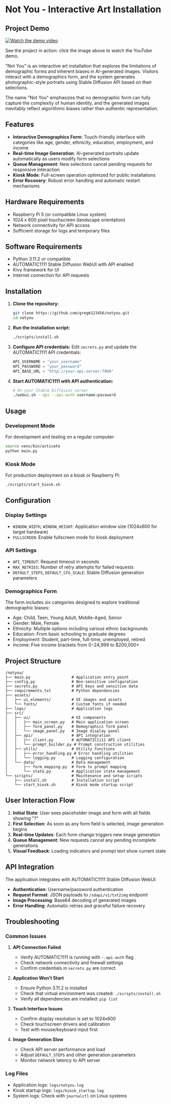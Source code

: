 
# Not You - Interactive Art Installation

## Project Demo

[![Watch the demo video](https://img.youtube.com/vi/92l2He1RtIs/0.jpg)](https://youtu.be/92l2He1RtIs?si=-6kF_NaiR1lRc9Ml)

See the project in action: click the image above to watch the YouTube demo.

"Not You" is an interactive art installation that explores the limitations of demographic forms and inherent biases in AI-generated images. Visitors interact with a demographics form, and the system generates photographic-style portraits using Stable Diffusion API based on their selections.

The name "Not You" emphasizes that no demographic form can fully capture the complexity of human identity, and the generated images inevitably reflect algorithmic biases rather than authentic representation.

## Features

- **Interactive Demographics Form**: Touch-friendly interface with categories like age, gender, ethnicity, education, employment, and income
- **Real-time Image Generation**: AI-generated portraits update automatically as users modify form selections
- **Queue Management**: New selections cancel pending requests for responsive interaction
- **Kiosk Mode**: Full-screen operation optimized for public installations
- **Error Recovery**: Robust error handling and automatic restart mechanisms

## Hardware Requirements

- Raspberry Pi 5 (or compatible Linux system)
- 1024 x 600 pixel touchscreen (landscape orientation)
- Network connectivity for API access
- Sufficient storage for logs and temporary files

## Software Requirements

- Python 3.11.2 or compatible
- AUTOMATIC1111 Stable Diffusion WebUI with API enabled
- Kivy framework for UI
- Internet connection for API requests

## Installation

1. **Clone the repository:**
   ```bash
   git clone https://github.com/gregm123456/notyou.git
   cd notyou
   ```

2. **Run the installation script:**
   ```bash
   ./scripts/install.sh
   ```

3. **Configure API credentials:**
   Edit `secrets.py` and update the AUTOMATIC1111 API credentials:
   ```python
   API_USERNAME = "your_username"
   API_PASSWORD = "your_password"
   API_BASE_URL = "http://your-api-server:7860"
   ```

4. **Start AUTOMATIC1111 with API authentication:**
   ```bash
   # On your Stable Diffusion server
   ./webui.sh --api --api-auth username:password
   ```

## Usage

### Development Mode
For development and testing on a regular computer:
```bash
source venv/bin/activate
python main.py
```

### Kiosk Mode
For production deployment on a kiosk or Raspberry Pi:
```bash
./scripts/start_kiosk.sh
```

## Configuration

### Display Settings
- `WINDOW_WIDTH`, `WINDOW_HEIGHT`: Application window size (1024x600 for target hardware)
- `FULLSCREEN`: Enable fullscreen mode for kiosk deployment

### API Settings
- `API_TIMEOUT`: Request timeout in seconds
- `MAX_RETRIES`: Number of retry attempts for failed requests
- `DEFAULT_STEPS`, `DEFAULT_CFG_SCALE`: Stable Diffusion generation parameters

### Demographics Form
The form includes six categories designed to explore traditional demographic biases:
- Age: Child, Teen, Young Adult, Middle-Aged, Senior
- Gender: Male, Female
- Ethnicity: Multiple options including various ethnic backgrounds
- Education: From basic schooling to graduate degrees
- Employment: Student, part-time, full-time, unemployed, retired
- Income: Five income brackets from $0-$24,999 to $200,000+

## Project Structure

```
/notyou/
├── main.py                  # Application entry point
├── config.py                # Non-sensitive configuration
├── secrets.py               # API keys and sensitive data
├── requirements.txt         # Python dependencies
├── assets/
│   ├── ui_elements/         # UI images and assets
│   └── fonts/               # Custom fonts if needed
├── logs/                    # Application logs
├── src/
│   ├── ui/                  # UI components
│   │   ├── main_screen.py   # Main application screen
│   │   ├── form_panel.py    # Demographics form panel
│   │   └── image_panel.py   # Image display panel
│   ├── api/                 # API integration
│   │   ├── client.py        # AUTOMATIC1111 API client
│   │   └── prompt_builder.py # Prompt construction utilities
│   ├── utils/               # Utility functions
│   │   ├── error_handling.py # Error handling utilities
│   │   └── logging.py       # Logging configuration
│   └── data/                # Data management
│       ├── form_mapping.py  # Form to prompt mapping
│       └── state.py         # Application state management
└── scripts/                 # Maintenance and setup scripts
    ├── install.sh           # Installation script
    └── start_kiosk.sh       # Kiosk mode startup script
```

## User Interaction Flow

1. **Initial State**: User sees placeholder image and form with all fields showing "?"
2. **First Selection**: As soon as any form field is selected, image generation begins
3. **Real-time Updates**: Each form change triggers new image generation
4. **Queue Management**: New requests cancel any pending incomplete generations
5. **Visual Feedback**: Loading indicators and prompt text show current state

## API Integration

The application integrates with AUTOMATIC1111 Stable Diffusion WebUI:
- **Authentication**: Username/password authentication
- **Request Format**: JSON payloads to `/sdapi/v1/txt2img` endpoint
- **Image Processing**: Base64 decoding of generated images
- **Error Handling**: Automatic retries and graceful failure recovery

## Troubleshooting

### Common Issues

1. **API Connection Failed**
   - Verify AUTOMATIC1111 is running with `--api-auth` flag
   - Check network connectivity and firewall settings
   - Confirm credentials in `secrets.py` are correct

2. **Application Won't Start**
   - Ensure Python 3.11.2 is installed
   - Check that virtual environment was created: `./scripts/install.sh`
   - Verify all dependencies are installed: `pip list`

3. **Touch Interface Issues**
   - Confirm display resolution is set to 1024x600
   - Check touchscreen drivers and calibration
   - Test with mouse/keyboard input first

4. **Image Generation Slow**
   - Check API server performance and load
   - Adjust `DEFAULT_STEPS` and other generation parameters
   - Monitor network latency to API server

### Log Files

- Application logs: `logs/notyou.log`
- Kiosk startup logs: `logs/kiosk_startup.log`
- System logs: Check with `journalctl` on Linux systems
